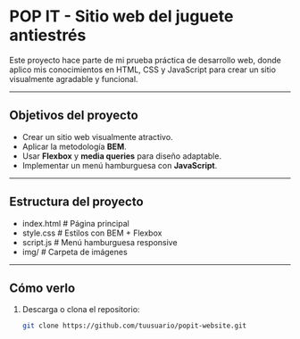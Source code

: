 # POP IT - Sitio web del juguete antiestrés

Este proyecto hace parte de mi prueba práctica de desarrollo web, donde aplico mis conocimientos en HTML, CSS y JavaScript para crear un sitio visualmente agradable y funcional.

---

## Objetivos del proyecto

- Crear un sitio web visualmente atractivo.
- Aplicar la metodología **BEM**.
- Usar **Flexbox** y **media queries** para diseño adaptable.
- Implementar un menú hamburguesa con **JavaScript**.

---

## Estructura del proyecto

- index.html # Página principal
- style.css # Estilos con BEM + Flexbox
- script.js # Menú hamburguesa responsive
- img/ # Carpeta de imágenes

---

## Cómo verlo

1. Descarga o clona el repositorio:
   ```bash
   git clone https://github.com/tuusuario/popit-website.git
